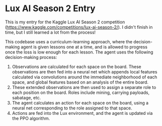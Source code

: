 # Lux AI Season 2 Entry

This is my entry for the Kaggle Lux AI Season 2 competition (https://www.kaggle.com/competitions/lux-ai-season-2/). I didn't finish in time, but I still learned a lot from the process!

This codebase uses a curriculum-learning approach, where the decision-making agent is given lessons one at a time, and is allowed to progress once the loss is low enough for each lesson. The agent uses the following decision-making process:

1. Observations are calculated for each space on the board. These observations are then fed into a neural net which appends local features calculated via convolutions around the immediate neighborhood of each space, and global features based on an analysis of the entire board.
2. These extended observations are then used to assign a separate role to each position on the board. Roles include mining, carrying payloads, sabatage, etc.
3. The agent calculates an action for each space on the board, using a neural net corresponding to the role assigned to that space.
4. Actions are fed into the Lux environment, and the agent is updated via the PPO algorithm.
